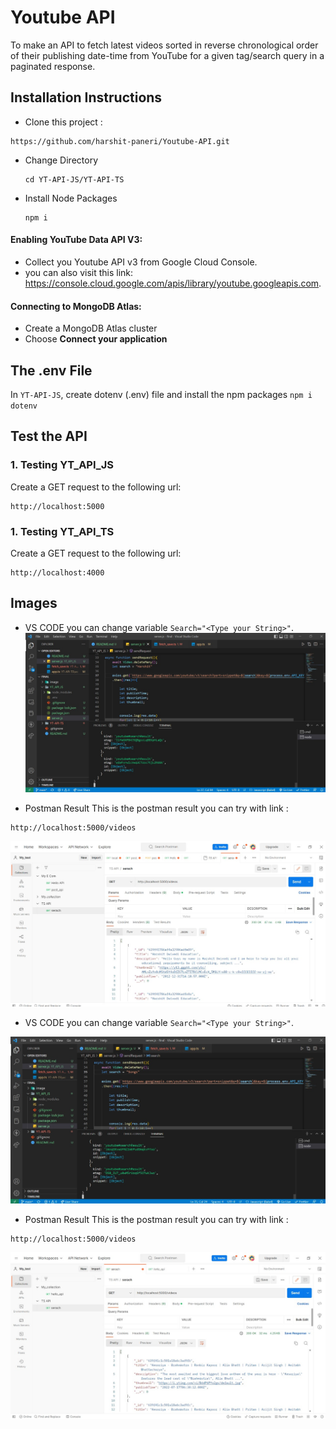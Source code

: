 # Youtube API

To make an API to fetch latest videos sorted in reverse chronological order of their publishing date-time from YouTube for a given tag/search query in a paginated response.


## Installation Instructions

- Clone this project :

```
https://github.com/harshit-paneri/Youtube-API.git
```
- Change Directory 
  ```
  cd YT-API-JS/YT-API-TS
  ```
- Install Node Packages   
  ```
  npm i
  ```
 #### Enabling YouTube Data API V3:
 - Collect you Youtube API v3 from Google Cloud Console.
 - you can also visit this link: https://console.cloud.google.com/apis/library/youtube.googleapis.com.
 
 #### Connecting to MongoDB Atlas:
 - Create a MongoDB Atlas cluster
 - Choose **Connect your application**

## The .env File

In ``YT-API-JS``, create dotenv (.env) file and install the npm packages ``npm i dotenv``



## Test the API

### 1. Testing YT_API_JS

Create a GET request to the following url:
```
http://localhost:5000
```
### 1. Testing YT_API_TS

Create a GET request to the following url:
```
http://localhost:4000
```

## Images


- VS CODE
you can change variable ``Search="<Type your String>"``.
![code_harshit](image/code_harshit.jpeg)


- Postman Result
This is the postman result you can try with link :
```
http://localhost:5000/videos
```
![search_harshit](image/search_harshit.jpeg)


- VS CODE
you can change variable ``Search="<Type your String>"``.

![code_song](image/code_song.jpeg)

- Postman Result
This is the postman result you can try with link :
```
http://localhost:5000/videos
```
![search_song](image/search_song.jpeg)

